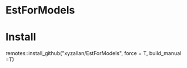 # EstForModels

# Install
remotes::install_github("xyzallan/EstForModels", force = T, build_manual =T)
